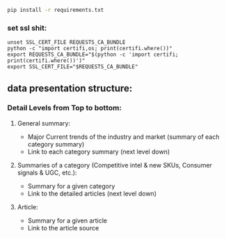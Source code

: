 ```bash
pip install -r requirements.txt
```
### set ssl shit:
```bach
unset SSL_CERT_FILE REQUESTS_CA_BUNDLE
python -c "import certifi,os; print(certifi.where())"
export REQUESTS_CA_BUNDLE="$(python -c 'import certifi; print(certifi.where())')"
export SSL_CERT_FILE="$REQUESTS_CA_BUNDLE"
```

## data presentation structure:
### Detail Levels from Top to bottom:

1. General summary:
   * Major Current trends of the industry and market (summary of each category summary)
   * Link to each category summary (next level down)
   
2. Summaries of a category (Competitive intel & new SKUs, Consumer signals & UGC, etc.):
    * Summary for a given category
    * Link to the detailed articles (next level down)

3. Article:
    * Summary for a given article
    * Link to the article source

